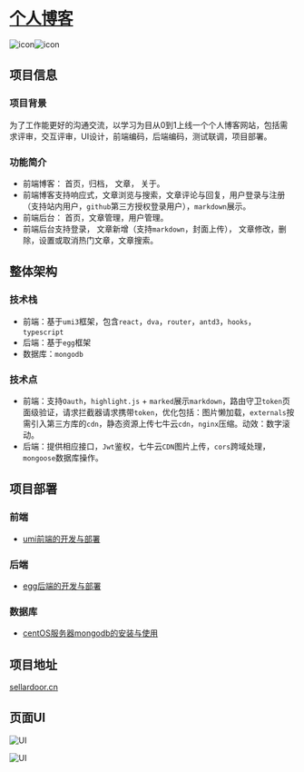 # [个人博客](http://sellardoor.cn)
![icon](https://img.shields.io/badge/author-sellardoor-blue)![icon](https://img.shields.io/badge/version-1.0-ff69b4)

## 项目信息
### 项目背景
为了工作能更好的沟通交流，以学习为目从0到1上线一个个人博客网站，包括需求评审，交互评审，UI设计，前端编码，后端编码，测试联调，项目部署。
### 功能简介
- 前端博客： 首页，归档， 文章， 关于。
- 前端博客支持响应式，文章浏览与搜索，文章评论与回复，用户登录与注册（支持站内用户，`github`第三方授权登录用户），`markdown`展示。
- 前端后台： 首页，文章管理，用户管理。
- 前端后台支持登录， 文章新增（支持`markdown`，封面上传）， 文章修改，删除，设置或取消热门文章，文章搜索。

## 整体架构
### 技术栈

- 前端：基于`umi3`框架，包含`react`，`dva`，`router`，`antd3`，`hooks`，`typescript`
- 后端：基于`egg`框架
- 数据库：`mongodb`
### 技术点
- 前端：支持`Oauth`，`highlight.js` + `marked`展示`markdown`，路由守卫`token`页面级验证，请求拦截器请求携带`token`，优化包括：图片懒加载，`externals`按需引入第三方库的`cdn`，静态资源上传七牛云`cdn`，`nginx`压缩。动效：数字滚动。
- 后端：提供相应接口，`Jwt`鉴权，七牛云`CDN`图片上传，`cors`跨域处理， `mongoose`数据库操作。

## 项目部署

### 前端
- [umi前端的开发与部署](https://juejin.im/post/5eccd8656fb9a047cd65b9ed)
### 后端
- [egg后端的开发与部署](https://juejin.im/post/5ecbeb336fb9a047e96b2b66#heading-2)
### 数据库
- [centOS服务器mongodb的安装与使用](https://juejin.im/post/5ecbc331e51d457871619dc0)

## 项目地址
[sellardoor.cn](http://sellardoor.cn)
## 页面UI
![UI](https://user-gold-cdn.xitu.io/2020/6/19/172cc52bf20c0fcc?w=567&h=903&f=png&s=101144)

![UI](https://user-gold-cdn.xitu.io/2020/6/19/172cc52bf172b8a1?w=1673&h=781&f=png&s=44465)
